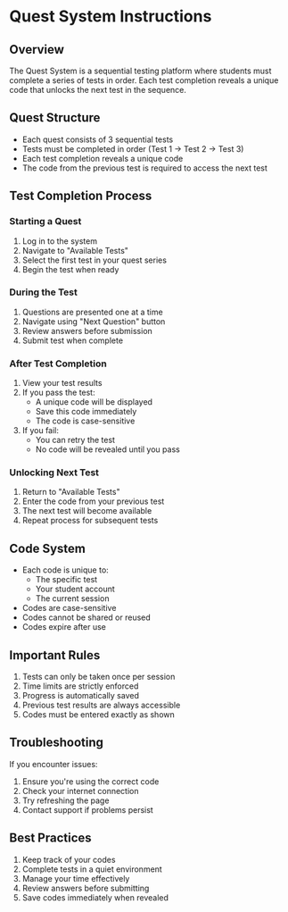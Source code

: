 # Quest System Instructions

## Overview
The Quest System is a sequential testing platform where students must complete a series of tests in order. Each test completion reveals a unique code that unlocks the next test in the sequence.

## Quest Structure
- Each quest consists of 3 sequential tests
- Tests must be completed in order (Test 1 → Test 2 → Test 3)
- Each test completion reveals a unique code
- The code from the previous test is required to access the next test

## Test Completion Process

### Starting a Quest
1. Log in to the system
2. Navigate to "Available Tests"
3. Select the first test in your quest series
4. Begin the test when ready

### During the Test
1. Questions are presented one at a time
2. Navigate using "Next Question" button
3. Review answers before submission
4. Submit test when complete

### After Test Completion
1. View your test results
2. If you pass the test:
   - A unique code will be displayed
   - Save this code immediately
   - The code is case-sensitive
3. If you fail:
   - You can retry the test
   - No code will be revealed until you pass

### Unlocking Next Test
1. Return to "Available Tests"
2. Enter the code from your previous test
3. The next test will become available
4. Repeat process for subsequent tests

## Code System
- Each code is unique to:
  - The specific test
  - Your student account
  - The current session
- Codes are case-sensitive
- Codes cannot be shared or reused
- Codes expire after use

## Important Rules
1. Tests can only be taken once per session
2. Time limits are strictly enforced
3. Progress is automatically saved
4. Previous test results are always accessible
5. Codes must be entered exactly as shown


## Troubleshooting
If you encounter issues:
1. Ensure you're using the correct code
2. Check your internet connection
3. Try refreshing the page
4. Contact support if problems persist

## Best Practices
1. Keep track of your codes
2. Complete tests in a quiet environment
3. Manage your time effectively
4. Review answers before submitting
5. Save codes immediately when revealed 